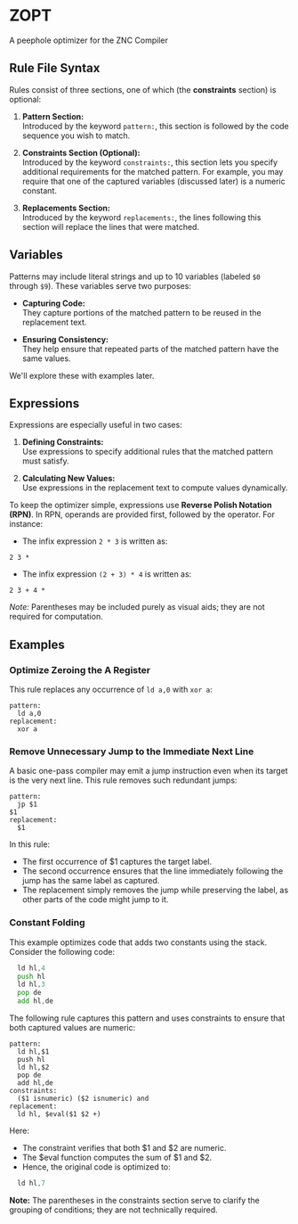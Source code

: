 # ZOPT

A peephole optimizer for the ZNC Compiler

## Rule File Syntax

Rules consist of three sections, one of which (the **constraints** section) is optional:

1. **Pattern Section:**  
   Introduced by the keyword `pattern:`, this section is followed by the code sequence you wish to match.

2. **Constraints Section (Optional):**  
   Introduced by the keyword `constraints:`, this section lets you specify additional requirements for the matched pattern. For example, you may require that one of the captured variables (discussed later) is a numeric constant.

3. **Replacements Section:**  
   Introduced by the keyword `replacements:`, the lines following this section will replace the lines that were matched.

## Variables

Patterns may include literal strings and up to 10 variables (labeled `$0` through `$9`). These variables serve two purposes:

- **Capturing Code:**  
  They capture portions of the matched pattern to be reused in the replacement text.

- **Ensuring Consistency:**  
  They help ensure that repeated parts of the matched pattern have the same values.

We'll explore these with examples later.

## Expressions

Expressions are especially useful in two cases:

1. **Defining Constraints:**  
   Use expressions to specify additional rules that the matched pattern must satisfy.

2. **Calculating New Values:**  
   Use expressions in the replacement text to compute values dynamically.

To keep the optimizer simple, expressions use **Reverse Polish Notation (RPN)**. In RPN, operands are provided first, followed by the operator. For instance:

- The infix expression `2 * 3` is written as:

`2 3 *`

- The infix expression `(2 + 3) * 4` is written as:

`2 3 + 4 *`


*Note:* Parentheses may be included purely as visual aids; they are not required for computation.

## Examples

### Optimize Zeroing the A Register

This rule replaces any occurrence of `ld a,0` with `xor a`:

```plaintext
pattern:
  ld a,0
replacement:
  xor a
```

### Remove Unnecessary Jump to the Immediate Next Line

A basic one-pass compiler may emit a jump instruction even when its target is the very next line. This rule removes such redundant jumps:

```plaintext
pattern:
  jp $1
$1
replacement:
  $1
```

In this rule:
* The first occurrence of $1 captures the target label.
* The second occurrence ensures that the line immediately following the jump has the same label as captured.
* The replacement simply removes the jump while preserving the label, as other parts of the code might jump to it.

### Constant Folding
This example optimizes code that adds two constants using the stack. Consider the following code:

```asm
  ld hl,4
  push hl
  ld hl,3
  pop de
  add hl,de
```

The following rule captures this pattern and uses constraints to ensure that both captured values are numeric:

```plaintext
pattern:
  ld hl,$1
  push hl
  ld hl,$2
  pop de
  add hl,de
constraints:
  ($1 isnumeric) ($2 isnumeric) and
replacement:
  ld hl, $eval($1 $2 +)
```

Here:
* The constraint verifies that both $1 and $2 are numeric.
* The $eval function computes the sum of $1 and $2.
* Hence, the original code is optimized to:

```asm
  ld hl,7
```

**Note:** The parentheses in the constraints section serve to clarify the grouping of conditions; they are not technically required.